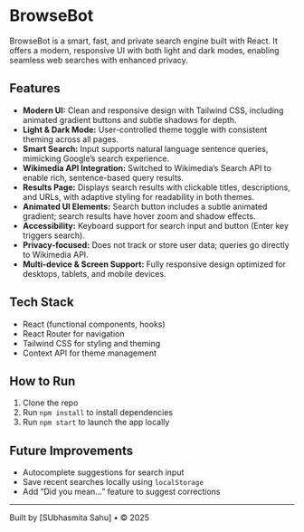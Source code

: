 # BrowseBot

BrowseBot is a smart, fast, and private search engine built with React. It offers a modern, responsive UI with both light and dark modes, enabling seamless web searches with enhanced privacy.

## Features

- **Modern UI:** Clean and responsive design with Tailwind CSS, including animated gradient buttons and subtle shadows for depth.
- **Light & Dark Mode:** User-controlled theme toggle with consistent theming across all pages.
- **Smart Search:** Input supports natural language sentence queries, mimicking Google’s search experience.
- **Wikimedia API Integration:** Switched to Wikimedia’s Search API to enable rich, sentence-based query results.
- **Results Page:** Displays search results with clickable titles, descriptions, and URLs, with adaptive styling for readability in both themes.
- **Animated UI Elements:** Search button includes a subtle animated gradient; search results have hover zoom and shadow effects.
- **Accessibility:** Keyboard support for search input and button (Enter key triggers search).
- **Privacy-focused:** Does not track or store user data; queries go directly to Wikimedia API.
- **Multi-device & Screen Support:** Fully responsive design optimized for desktops, tablets, and mobile devices.

## Tech Stack

- React (functional components, hooks)  
- React Router for navigation  
- Tailwind CSS for styling and theming  
- Context API for theme management  

## How to Run

1. Clone the repo  
2. Run `npm install` to install dependencies  
3. Run `npm start` to launch the app locally  

## Future Improvements

- Autocomplete suggestions for search input  
- Save recent searches locally using `localStorage`  
- Add “Did you mean...” feature to suggest corrections    

---

Built by [SUbhasmita Sahu] • © 2025

